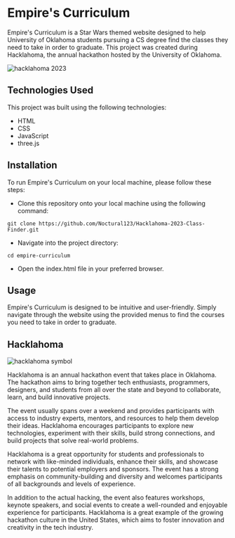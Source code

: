 # Empire's Curriculum
Empire's Curriculum is a Star Wars themed website designed to help University of Oklahoma students pursuing a CS degree find the classes they need to take in order to graduate. This project was created during Hacklahoma, the annual hackathon hosted by the University of Oklahoma.

![hacklahoma 2023](https://user-images.githubusercontent.com/100321531/235052709-95f89989-0068-4650-9582-1e974000843a.JPG)



## Technologies Used
This project was built using the following technologies:

- HTML
- CSS
- JavaScript
- three.js

## Installation

To run Empire's Curriculum on your local machine, please follow these steps:

- Clone this repository onto your local machine using the following command:

`git clone https://github.com/Noctural123/Hacklahoma-2023-Class-Finder.git`

- Navigate into the project directory: 

`cd empire-curriculum`

- Open the index.html file in your preferred browser.

## Usage

Empire's Curriculum is designed to be intuitive and user-friendly. Simply navigate through the website using the provided menus to find the courses you need to take in order to graduate.

## Hacklahoma

![hacklahoma symbol](https://hacklahoma.org/static/media/logo2023.64490301.png)

Hacklahoma is an annual hackathon event that takes place in Oklahoma. The hackathon aims to bring together tech enthusiasts, programmers, designers, and students from all over the state and beyond to collaborate, learn, and build innovative projects.

The event usually spans over a weekend and provides participants with access to industry experts, mentors, and resources to help them develop their ideas. Hacklahoma encourages participants to explore new technologies, experiment with their skills, build strong connections, and build projects that solve real-world problems.

Hacklahoma is a great opportunity for students and professionals to network with like-minded individuals, enhance their skills, and showcase their talents to potential employers and sponsors. The event has a strong emphasis on community-building and diversity and welcomes participants of all backgrounds and levels of experience.

In addition to the actual hacking, the event also features workshops, keynote speakers, and social events to create a well-rounded and enjoyable experience for participants. Hacklahoma is a great example of the growing hackathon culture in the United States, which aims to foster innovation and creativity in the tech industry.
